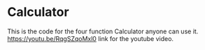 # Calculator
This is the code for the four function Calculator anyone can use it.
https://youtu.be/RqgSZqoMxl0 link for the youtube video.
